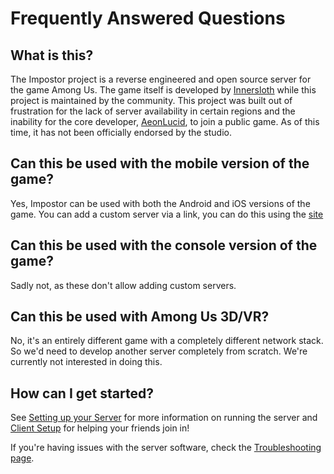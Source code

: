 # Frequently Answered Questions

## What is this?

The Impostor project is a reverse engineered and open source server for the game Among Us. The game itself is developed by [Innersloth](http://www.innersloth.com/) while this project is maintained by the community. This project was built out of frustration for the lack of server availability in certain regions and the inability for the core developer, [AeonLucid](https://github.com/AeonLucid), to join a public game. As of this time, it has not been officially endorsed by the studio.

## Can this be used with the mobile version of the game?

Yes, Impostor can be used with both the Android and iOS versions of the game. You can add a custom server via a link, you can do this using the [site](https://impostor.github.io/Impostor)

## Can this be used with the console version of the game?

Sadly not, as these don't allow adding custom servers.

## Can this be used with Among Us 3D/VR?

No, it's an entirely different game with a completely different network stack. So we'd need to develop another server completely from scratch. We're currently not interested in doing this.

## How can I get started?

See [Setting up your Server](Running-the-server.md) for more information on running the server and [Client Setup](https://impostor.github.io/Impostor/) for helping your friends join in!

If you're having issues with the server software, check the [Troubleshooting page](TROUBLESHOOTING.md).